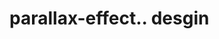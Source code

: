 # parallax-effect.. desgin                                                                                                                                                                                                                                                                                                                                                                                                                                                                                                                                                                                            
